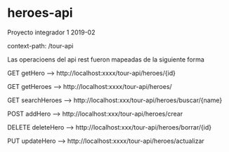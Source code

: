 # heroes-api

Proyecto integrador 1 2019-02

context-path: /tour-api

Las operacioens del api rest fueron mapeadas de la siguiente forma 

  GET
  getHero -->  http://localhost:xxxx/tour-api/heroes/{id}
  
  GET
  getHeroes -->  http://localhost:xxxx/tour-api/heroes/
  
  GET
  searchHeroes --> http://localhost:xxx/tour-api/heroes/buscar/{name}
  
  POST
  addHero -->  http://localhost:xxx/tour-api/heroes/crear
  
  DELETE
  deleteHero --> http://localhost:xxx/tour-api/heroes/borrar/{id}
  
  PUT
  updateHero --> http://localhost:xxxx/tour-api/heroes/actualizar



  
